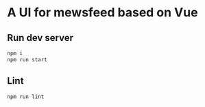 # A UI for mewsfeed based on Vue

## Run dev server
```sh
npm i
npm run start
```

## Lint
```sh
npm run lint
```